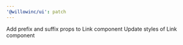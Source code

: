 ```yaml
---
'@willowinc/ui': patch
---
```


Add prefix and suffix props to Link component
Update styles of Link component
